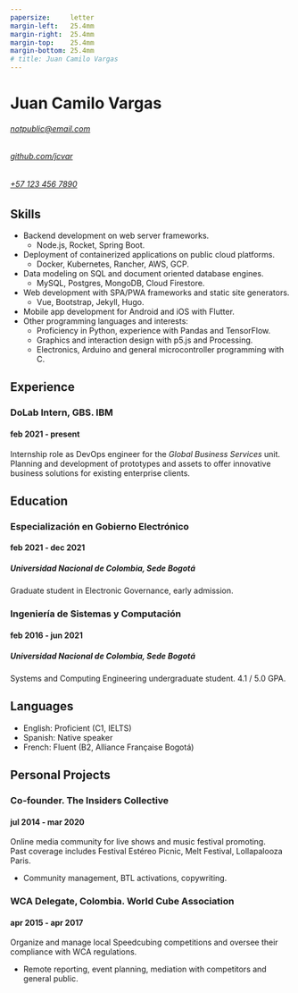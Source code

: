 ```yaml
---
papersize:     letter
margin-left:   25.4mm
margin-right:  25.4mm
margin-top:    25.4mm
margin-bottom: 25.4mm
# title: Juan Camilo Vargas
---
```

# Juan Camilo Vargas

###### [notpublic@email.com][email]
###### [github.com/jcvar][github]
###### [+57 123 456 7890][tel]

## Skills

- Backend development on web server frameworks.
  - Node.js, Rocket, Spring Boot.
- Deployment of containerized applications on public cloud platforms.
  - Docker, Kubernetes, Rancher, AWS, GCP.
- Data modeling on SQL and document oriented database engines.
  - MySQL, Postgres, MongoDB, Cloud Firestore.
- Web development with SPA/PWA frameworks and static site generators.
  - Vue, Bootstrap, Jekyll, Hugo.
- Mobile app development for Android and iOS with Flutter.
- Other programming languages and interests:
  - Proficiency in Python, experience with Pandas and TensorFlow.
  - Graphics and interaction design with p5.js and Processing.
  - Electronics, Arduino and general microcontroller programming with C.

## Experience

### DoLab Intern, GBS. IBM
#### feb 2021 - present
Internship role as DevOps engineer for the _Global Business Services_ unit.
Planning and development of prototypes and assets to offer innovative business
solutions for existing enterprise clients.

## Education

### Especialización en Gobierno Electrónico
#### feb 2021 - dec 2021
##### Universidad Nacional de Colombia, Sede Bogotá
Graduate student in Electronic Governance, early admission.

### Ingeniería de Sistemas y Computación
#### feb 2016 - jun 2021
##### Universidad Nacional de Colombia, Sede Bogotá
Systems and Computing Engineering undergraduate student. 4.1 / 5.0 GPA.

## Languages

- English: Proficient (C1, IELTS)
- Spanish: Native speaker
- French: Fluent (B2, Alliance Française Bogotá)

## Personal Projects

### Co-founder. The Insiders Collective
#### jul 2014 - mar 2020
Online media community for live shows and music festival promoting.\
Past coverage includes Festival Estéreo Picnic, Melt Festival, Lollapalooza Paris.

- Community management, BTL activations, copywriting.

### WCA Delegate, Colombia. World Cube Association
#### apr 2015 - apr 2017
Organize and manage local Speedcubing competitions and oversee their
compliance with WCA regulations.

- Remote reporting, event planning, mediation with competitors and general public.

<!---
## Programming Projects

### [GraderUN][graderun]
#### jul - dec 2020
_Microservices based application for school management_ (university coursework).
Developed part of the web frontend with Vue, part of its GraphQL
API gateway and built one of its underlying microservices in Rust.

### BitBillet
#### sep - oct 2018
_Custom built ticketing solution._
Developed a Node.js application to manage ticket check-in for a 150+ attendee concert.
-->
<!--- Links -->
[email]: mailto:notpublic@email.com
[github]: https://github.com/jcvar
[tel]: tel:+571234567890
[graderun]: https://github.com/graderun "GraderUN on GitHub"

